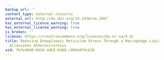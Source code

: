 ```yaml
---
backup_url: ''
content_type: external-resource
external_url: http://dx.doi.org/10.1038/nm.2067
has_external_licence_warning: true
has_external_license_warning: true
is_broken: ''
license: https://creativecommons.org/licenses/by-nc-sa/4.0/
title: Reducing Endoplasmic Reticulum Stress Through a Macrophage Lipid Chaperone
  Alleviates Atherosclerosis
uid: fbfe4690-0d36-4db5-8408-c904e9f4cb38
---
```

